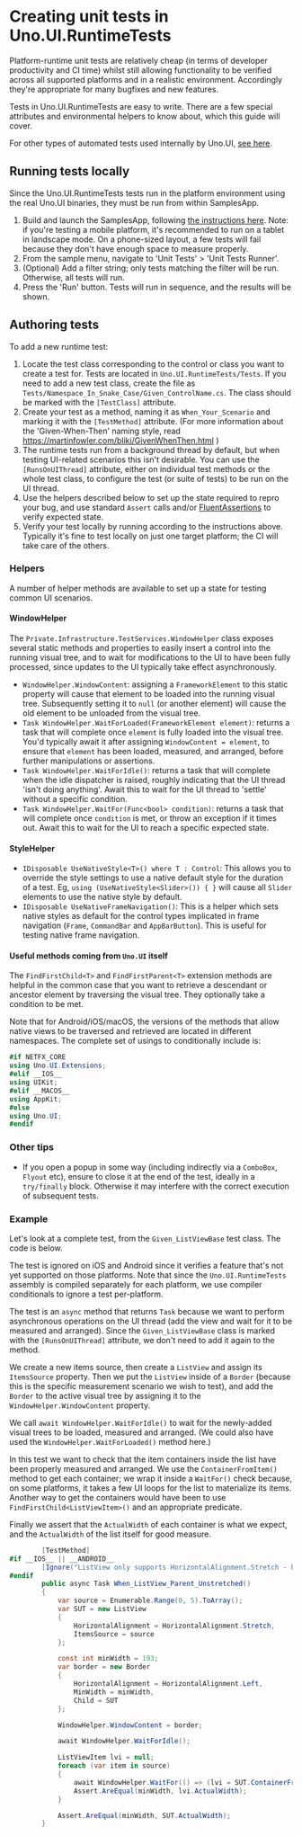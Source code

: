# Creating unit tests in Uno.UI.RuntimeTests

Platform-runtime unit tests are relatively cheap (in terms of developer productivity and CI time) whilst still allowing functionality to be verified across all supported platforms and in a realistic environment. Accordingly they're appropriate for many bugfixes and new features.

Tests in Uno.UI.RuntimeTests are easy to write. There are a few special attributes and environmental helpers to know about, which this guide will cover. 

For other types of automated tests used internally by Uno.UI, [see here](../contributing/guidelines/creating-tests.md).

## Running tests locally

Since the Uno.UI.RuntimeTests tests run in the platform environment using the real Uno.UI binaries, they must be run from within SamplesApp.

1. Build and launch the SamplesApp, following [the instructions here](working-with-the-samples-apps.md). Note: if you're testing a mobile platform, it's recommended to run on a tablet in landscape mode. On a phone-sized layout, a few tests will fail because they don't have enough space to measure properly.
2. From the sample menu, navigate to 'Unit Tests' > 'Unit Tests Runner'.
3. (Optional) Add a filter string; only tests matching the filter will be run. Otherwise, all tests will run.
4. Press the 'Run' button. Tests will run in sequence, and the results will be shown.

## Authoring tests

To add a new runtime test:

1. Locate the test class corresponding to the control or class you want to create a test for. Tests are located in `Uno.UI.RuntimeTests/Tests`. If you need to add a new test class, create the file as `Tests/Namespace_In_Snake_Case/Given_ControlName.cs`. The class should be marked with the `[TestClass]` attribute. 
2. Create your test as a method, naming it as `When_Your_Scenario` and marking it with the `[TestMethod]` attribute. (For more information about the 'Given-When-Then' naming style, read <https://martinfowler.com/bliki/GivenWhenThen.html> )
3. The runtime tests run from a background thread by default, but when testing UI-related scenarios this isn't desirable. You can use the `[RunsOnUIThread]` attribute, either on individual test methods or the whole test class, to configure the test (or suite of tests) to be run on the UI thread.
4. Use the helpers described below to set up the state required to repro your bug, and use standard `Assert` calls and/or [FluentAssertions](https://fluentassertions.com/introduction) to verify expected state.
5. Verify your test locally by running according to the instructions above. Typically it's fine to test locally on just one target platform; the CI will take care of the others.

### Helpers

A number of helper methods are available to set up a state for testing common UI scenarios.

#### WindowHelper

The `Private.Infrastructure.TestServices.WindowHelper` class exposes several static methods and properties to easily insert a control into the running visual tree, and to wait for modifications to the UI to have been fully processed, since updates to the UI typically take effect asynchronously.

 - `WindowHelper.WindowContent`: assigning a `FrameworkElement` to this static property will cause that element to be loaded into the running visual tree. Subsequently setting it to `null` (or another element) will cause the old element to be unloaded from the visual tree.
 - `Task WindowHelper.WaitForLoaded(FrameworkElement element)`: returns a task that will complete once `element` is fully loaded into the visual tree. You'd typically await it after assigning `WindowContent = element`, to ensure that `element` has been loaded, measured, and arranged, before further manipulations or assertions.
 - `Task WindowHelper.WaitForIdle()`: returns a task that will complete when the idle dispatcher is raised, roughly indicating that the UI thread 'isn't doing anything'. Await this to wait for the UI thread to 'settle' without a specific condition.
 - `Task WindowHelper.WaitFor(Func<bool> condition)`: returns a task that will complete once `condition` is met, or throw an exception if it times out. Await this to wait for the UI to reach a specific expected state.

#### StyleHelper

 - `IDisposable UseNativeStyle<T>() where T : Control`: This allows you to override the style settings to use a native default style for the duration of a test. Eg, `using (UseNativeStyle<Slider>()) { }` will cause all `Slider` elements to use the native style by default.
 - `IDisposable UseNativeFrameNavigation()`: This is a helper which sets native styles as default for the control types implicated in frame navigation (`Frame`, `CommandBar` and `AppBarButton`). This is useful for testing native frame navigation.

#### Useful methods coming from `Uno.UI` itself

 The `FindFirstChild<T>` and `FindFirstParent<T>` extension methods are helpful in the common case that you want to retrieve a descendant or ancestor element by traversing the visual tree. They optionally take a condition to be met. 
 
 Note that for Android/iOS/macOS, the versions of the methods that allow native views to be traversed and retrieved are located in different namespaces. The complete set of usings to conditionally include is:

 ```csharp
 #if NETFX_CORE
using Uno.UI.Extensions;
#elif __IOS__
using UIKit;
#elif __MACOS__
using AppKit;
#else
using Uno.UI;
#endif
 ```

### Other tips

 - If you open a popup in some way (including indirectly via a `ComboBox`, `Flyout` etc), ensure to close it at the end of the test, ideally in a `try/finally` block. Otherwise it may interfere with the correct execution of subsequent tests.

### Example

Let's look at a complete test, from the `Given_ListViewBase` test class. The code is below.

The test is ignored on iOS and Android since it verifies a feature that's not yet supported on those platforms. Note that since the `Uno.UI.RuntimeTests` assembly is compiled separately for each platform, we use compiler conditionals to ignore a test per-platform.

The test is an `async` method that returns `Task` because we want to perform asynchronous operations on the UI thread (add the view and wait for it to be measured and arranged). Since the `Given_ListViewBase` class is marked with the `[RunsOnUIThread]` attribute, we don't need to add it again to the method.

We create a new items source, then create a `ListView` and assign its `ItemsSource` property. Then we put the `ListView` inside of a `Border` (because this is the specific measurement scenario we wish to test), and add the `Border` to the active visual tree by assigning it to the `WindowHelper.WindowContent` property.

We call `await WindowHelper.WaitForIdle()` to wait for the newly-added visual trees to be loaded, measured and arranged. (We could also have used the `WindowHelper.WaitForLoaded()` method here.)

In this test we want to check that the item containers inside the list have been properly measured and arranged. We use the `ContainerFromItem()` method to get each container; we wrap it inside a `WaitFor()` check because, on some platforms, it takes a few UI loops for the list to materialize its items. Another way to get the containers would have been to use `FindFirstChild<ListViewItem>()` and an appropriate predicate.

Finally we assert that the `ActualWidth` of each container is what we expect, and the `ActualWidth` of the list itself for good measure.

```csharp
		[TestMethod]
#if __IOS__ || __ANDROID__
		[Ignore("ListView only supports HorizontalAlignment.Stretch - https://github.com/unoplatform/uno/issues/1133")]
#endif
		public async Task When_ListView_Parent_Unstretched()
		{
			var source = Enumerable.Range(0, 5).ToArray();
			var SUT = new ListView
			{
				HorizontalAlignment = HorizontalAlignment.Stretch,
				ItemsSource = source
			};

			const int minWidth = 193;
			var border = new Border
			{
				HorizontalAlignment = HorizontalAlignment.Left,
				MinWidth = minWidth,
				Child = SUT
			};

			WindowHelper.WindowContent = border;

			await WindowHelper.WaitForIdle();

			ListViewItem lvi = null;
			foreach (var item in source)
			{
				await WindowHelper.WaitFor(() => (lvi = SUT.ContainerFromItem(item) as ListViewItem) != null);
				Assert.AreEqual(minWidth, lvi.ActualWidth);
			}

			Assert.AreEqual(minWidth, SUT.ActualWidth);
		}
```